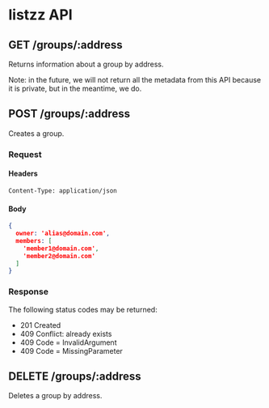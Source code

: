 # listzz API

## GET /groups/:address ##

Returns information about a group by address.


Note: in the future, we will not return all the metadata from this API because it is private, but in the meantime, we do.

## POST /groups/:address ##

Creates a group.

### Request ###

#### Headers ####

```
Content-Type: application/json
```

#### Body ####

```json
{
  owner: 'alias@domain.com',
  members: [
    'member1@domain.com',
    'member2@domain.com'
  ]
}
```

### Response ###

The following status codes may be returned:

 - 201 Created
 - 409 Conflict: already exists
 - 409 Code = InvalidArgument
 - 409 Code = MissingParameter

## DELETE /groups/:address ##

Deletes a group by address.